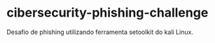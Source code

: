 # cibersecurity-phishing-challenge
Desafio de phishing utilizando ferramenta setoolkit do kali Linux.
